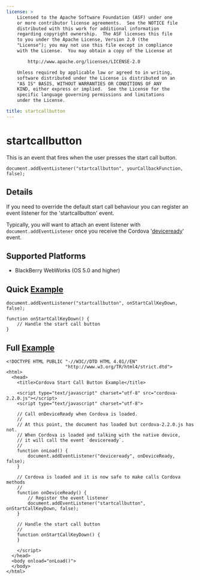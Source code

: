 ```yaml
---
license: >
    Licensed to the Apache Software Foundation (ASF) under one
    or more contributor license agreements.  See the NOTICE file
    distributed with this work for additional information
    regarding copyright ownership.  The ASF licenses this file
    to you under the Apache License, Version 2.0 (the
    "License"); you may not use this file except in compliance
    with the License.  You may obtain a copy of the License at

        http://www.apache.org/licenses/LICENSE-2.0

    Unless required by applicable law or agreed to in writing,
    software distributed under the License is distributed on an
    "AS IS" BASIS, WITHOUT WARRANTIES OR CONDITIONS OF ANY
    KIND, either express or implied.  See the License for the
    specific language governing permissions and limitations
    under the License.

title: startcallbutton
---
```


startcallbutton
===========

This is an event that fires when the user presses the start call button.

    document.addEventListener("startcallbutton", yourCallbackFunction, false);

Details
-------

If you need to override the default start call behaviour you can register an event listener for the 'startcallbutton' event.

Typically, you will want to attach an event listener with `document.addEventListener` once you receive the Cordova '[deviceready](events.deviceready.html)' event.

Supported Platforms
-------------------

- BlackBerry WebWorks (OS 5.0 and higher)

Quick [Example](../storage/storage.opendatabase.html)
-------------

    document.addEventListener("startcallbutton", onStartCallKeyDown, false);

    function onStartCallKeyDown() {
        // Handle the start call button
    }

Full [Example](../storage/storage.opendatabase.html)
------------

    <!DOCTYPE HTML PUBLIC "-//W3C//DTD HTML 4.01//EN"
                          "http://www.w3.org/TR/html4/strict.dtd">
    <html>
      <head>
        <title>Cordova Start Call Button Example</title>

        <script type="text/javascript" charset="utf-8" src="cordova-2.2.0.js"></script>
        <script type="text/javascript" charset="utf-8">

        // Call onDeviceReady when Cordova is loaded.
        //
        // At this point, the document has loaded but cordova-2.2.0.js has not.
        // When Cordova is loaded and talking with the native device,
        // it will call the event `deviceready`.
        //
        function onLoad() {
            document.addEventListener("deviceready", onDeviceReady, false);
        }

        // Cordova is loaded and it is now safe to make calls Cordova methods
        //
        function onDeviceReady() {
            // Register the event listener
            document.addEventListener("startcallbutton", onStartCallKeyDown, false);
        }

        // Handle the start call button
        //
        function onStartCallKeyDown() {
        }

        </script>
      </head>
      <body onload="onLoad()">
      </body>
    </html>
